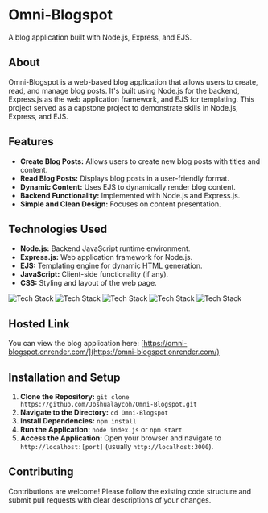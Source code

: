 # Omni-Blogspot

A blog application built with Node.js, Express, and EJS.

## About

Omni-Blogspot is a web-based blog application that allows users to create, read, and manage blog posts. It's built using Node.js for the backend, Express.js as the web application framework, and EJS for templating. This project served as a capstone project to demonstrate skills in Node.js, Express, and EJS.

## Features

-   **Create Blog Posts:** Allows users to create new blog posts with titles and content.
-   **Read Blog Posts:** Displays blog posts in a user-friendly format.
-   **Dynamic Content:** Uses EJS to dynamically render blog content.
-   **Backend Functionality:** Implemented with Node.js and Express.js.
-   **Simple and Clean Design:** Focuses on content presentation.

## Technologies Used

-   **Node.js:** Backend JavaScript runtime environment.
-   **Express.js:** Web application framework for Node.js.
-   **EJS:** Templating engine for dynamic HTML generation.
-   **JavaScript:** Client-side functionality (if any).
-   **CSS:** Styling and layout of the web page.

![Tech Stack](https://img.shields.io/badge/Node.js-339933?style=for-the-badge&logo=nodedotjs&logoColor=white)
![Tech Stack](https://img.shields.io/badge/Express.js-404D59?style=for-the-badge)
![Tech Stack](https://img.shields.io/badge/EJS-orange?style=for-the-badge)
![Tech Stack](https://img.shields.io/badge/JavaScript-F7DF1E?style=for-the-badge&logo=javascript&logoColor=black)
![Tech Stack](https://img.shields.io/badge/CSS-1572B6?style=for-the-badge&logo=css3&logoColor=white)

## Hosted Link

You can view the blog application here: [https://omni-blogspot.onrender.com/](https://omni-blogspot.onrender.com/)

## Installation and Setup

1.  **Clone the Repository:** `git clone https://github.com/Joshualaycoh/Omni-Blogspot.git`
2.  **Navigate to the Directory:** `cd Omni-Blogspot`
3.  **Install Dependencies:** `npm install`
4.  **Run the Application:** `node index.js` or `npm start`
5.  **Access the Application:** Open your browser and navigate to `http://localhost:[port]` (usually `http://localhost:3000`).

## Contributing

Contributions are welcome! Please follow the existing code structure and submit pull requests with clear descriptions of your changes.
